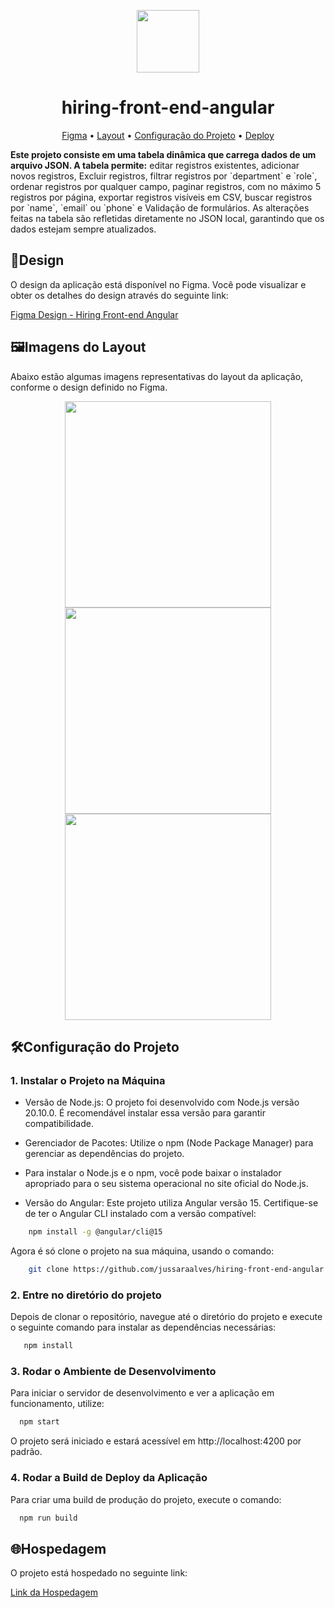 <p align="center">
<img src="https://github-production-user-asset-6210df.s3.amazonaws.com/76541047/365524077-d98e20f2-997a-4079-9e2b-356f29cc9ff1.png?X-Amz-Algorithm=AWS4-HMAC-SHA256&X-Amz-Credential=AKIAVCODYLSA53PQK4ZA%2F20240909%2Fus-east-1%2Fs3%2Faws4_request&X-Amz-Date=20240909T053843Z&X-Amz-Expires=300&X-Amz-Signature=412cfcfa3f61cfd1374f702dbc2ec83a65cf9bae9e09554366ba0325bd9174bb&X-Amz-SignedHeaders=host&actor_id=76541047&key_id=0&repo_id=803458455" width="100" />
</p>

<h1 align="center">
  hiring-front-end-angular
</h1>

<p align="center">
 <a href="#figma">Figma</a> •
 <a href="#layout">Layout</a> • 
 <a href="#config">Configuração do Projeto</a> • 
 <a href="#deploy">Deploy</a> 
</p>

<p> 
  <strong> Este projeto consiste em uma tabela dinâmica que carrega dados de um arquivo JSON. A tabela permite:</strong> editar registros existentes, adicionar novos registros, Excluir registros, filtrar registros por `department` e `role`, ordenar registros por qualquer campo, paginar registros, com no máximo 5 registros por página, exportar registros visíveis em CSV, buscar registros por `name`, `email` ou `phone` e Validação de formulários.
  As alterações feitas na tabela são refletidas diretamente no JSON local, garantindo que os dados estejam sempre atualizados.
</p>
  
<h2 id="figma">🎨Design</h2> 

O design da aplicação está disponível no Figma. Você pode visualizar e obter os detalhes do design através do seguinte link:

[Figma Design - Hiring Front-end Angular](https://www.figma.com/design/JCwvqIXLh0Kc8TtHW86zCW/hiring-front-end-angular?node-id=1-475&node-type=FRAME&t=V3Xz037K3yza65wf-0)

<h2 id="layout">🖼️Imagens do Layout</h2>

Abaixo estão algumas imagens representativas do layout da aplicação, conforme o design definido no Figma. 

<p align="center">
  <img src="https://github-production-user-asset-6210df.s3.amazonaws.com/76541047/365513455-b73d50e3-c8bb-42d4-9a9e-5ffe79af5ece.png?X-Amz-Algorithm=AWS4-HMAC-SHA256&X-Amz-Credential=AKIAVCODYLSA53PQK4ZA%2F20240909%2Fus-east-1%2Fs3%2Faws4_request&X-Amz-Date=20240909T043748Z&X-Amz-Expires=300&X-Amz-Signature=b41c91b9b8fc377a66e12d83f84f5e9df3320dbad756f0ce8c6a33265db73b1e&X-Amz-SignedHeaders=host&actor_id=76541047&key_id=0&repo_id=803458455" width="330"/>
  <img src="https://github-production-user-asset-6210df.s3.amazonaws.com/76541047/365513795-ca68d786-c5cb-491e-816a-18aae799f2bd.png?X-Amz-Algorithm=AWS4-HMAC-SHA256&X-Amz-Credential=AKIAVCODYLSA53PQK4ZA%2F20240909%2Fus-east-1%2Fs3%2Faws4_request&X-Amz-Date=20240909T043940Z&X-Amz-Expires=300&X-Amz-Signature=42037304f47a50a240680666d1989bfb82a02f0a56698db29bb7fc5dca90bee9&X-Amz-SignedHeaders=host&actor_id=76541047&key_id=0&repo_id=803458455" width="330"/>
  <img src="https://github-production-user-asset-6210df.s3.amazonaws.com/76541047/365514123-40d61567-f960-4de4-bfd8-8f70be67d81b.png?X-Amz-Algorithm=AWS4-HMAC-SHA256&X-Amz-Credential=AKIAVCODYLSA53PQK4ZA%2F20240909%2Fus-east-1%2Fs3%2Faws4_request&X-Amz-Date=20240909T044213Z&X-Amz-Expires=300&X-Amz-Signature=8cfd3574b540ec7e349982a0da818fe0bba64152913e5a28344fde8292b970e0&X-Amz-SignedHeaders=host&actor_id=76541047&key_id=0&repo_id=803458455" width="330"/>
</p>

<h2 id="config">🛠️Configuração do Projeto </h2>

### 1. Instalar o Projeto na Máquina

- Versão de Node.js: O projeto foi desenvolvido com Node.js versão 20.10.0. É recomendável instalar essa versão para garantir compatibilidade.

- Gerenciador de Pacotes: Utilize o npm (Node Package Manager) para gerenciar as dependências do projeto.

- Para instalar o Node.js e o npm, você pode baixar o instalador apropriado para o seu sistema operacional no site oficial do Node.js.

- Versão do Angular:
Este projeto utiliza Angular versão 15. Certifique-se de ter o Angular CLI instalado com a versão compatível:

```bash
    npm install -g @angular/cli@15
```
Agora é só clone o projeto na sua máquina, usando o comando:

```bash
    git clone https://github.com/jussaraalves/hiring-front-end-angular.git
```

### 2. Entre no diretório do projeto
Depois de clonar o repositório, navegue até o diretório do projeto e execute o seguinte comando para instalar as dependências necessárias:

```bash
   npm install
```

### 3. Rodar o Ambiente de Desenvolvimento
Para iniciar o servidor de desenvolvimento e ver a aplicação em funcionamento, utilize:

```bash
  npm start
```
O projeto será iniciado e estará acessível em http://localhost:4200 por padrão.

### 4. Rodar a Build de Deploy da Aplicação
Para criar uma build de produção do projeto, execute o comando:

```bash
  npm run build
```
<h2 id="deploy">🌐Hospedagem</h2>

O projeto está hospedado no seguinte link:

[Link da Hospedagem](https://example.com) 
